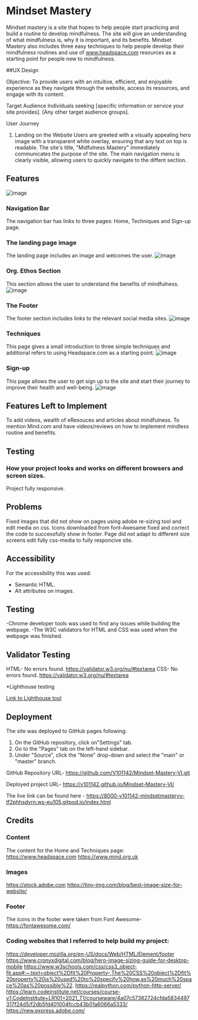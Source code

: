# Mindset Mastery 

Mindset mastery is a site that hopes to help people start practicing and build a routine to develop mindfulness. The site will give an understanding of what mindfulness is, why it is important, and its benefits. Mindset Mastery also includes three easy techniques to help people develop their mindfulness routines and use of www.headspace.com resources as a starting point for people new to mindfulness.  

##UX Design

Objective:
To provide users with an intuitive, efficient, and enjoyable experience as they navigate through the website, access its resources, and engage with its content.

Target Audience
Individuals seeking [specific information or service your site provides].
[Any other target audience groups].

User Journey
1. Landing on the Website
Users are greeted with a visually appealing hero image with a transparent white overlay, ensuring that any text on top is readable.
The site's title, "Midfulness Mastery" immediately communicates the purpose of the site.
The main navigation menu is clearly visible, allowing users to quickly navigate to the diffent section.

## Features
![image](![image](https://github.com/V101142/Mindset-Mastery-VI/assets/137928565/ac5a1dd4-b51e-45dd-94d7-b7ef65cb5ec7)
)

### Navigation Bar
The navigation bar has links to three pages: Home, Techniques and Sign-up page. 

### The landing page image
The landing page includes an image and welcomes the user.
![image](![image](https://github.com/V101142/Mindset-Mastery-VI/assets/137928565/d4320b55-378d-48b3-99d0-1e89e7b43270)
)

### Org. Ethos Section
This section allows the user to understand the benefits of mindfulness.
![image](![image](https://github.com/V101142/Mindset-Mastery-VI/assets/137928565/eb621351-3d71-45ea-81a4-6dab8d000229)
)

### The Footer
The footer section includes links to the relevant social media sites.
![image](![image](https://github.com/V101142/Mindset-Mastery-VI/assets/137928565/6938a812-c1bf-4070-abf6-06995015cf5f)
)

### Techniques
This page gives a small introduction to three simple techniques and additional refers to using Headspace.com as a starting point. 
![image](![image](https://github.com/V101142/Mindset-Mastery-VI/assets/137928565/f256bd44-255d-4685-9dda-7de8433be4f4)
)


### Sign-up
This page allows the user to get sign up to the site and start their journey to improve their health and well-being. 
![image](h![image](https://github.com/V101142/Mindset-Mastery-VI/assets/137928565/35a54fa7-9d52-4572-9fe1-849ae9ccd003)
)


## Features Left to Implement
To add videos, wealth of eResouces and articles about mindfulness. 
To mention Mind.com and have videos/reviews on how to implement mindless routine and benefits. 

## Testing
### How your project looks and works on different browsers and screen sizes.
Project fully responsive.  


## Problems
Fixed images that did not show on pages using adobe re-sizing tool and edit media on css. 
Icons downloaded from font-Awesame fixed and correct the code to successfully show in footer.
Page did not adapt to different size screens edit fully css-media to fully responcive site. 
  

## Accessibility
For the accessibility this was used:
- Semantic HTML.
- Alt attributes on images.

## Testing 
-Chrome developer tools was used to find any issues while building the webpage.
-The W3C validators for HTML and CSS was used when the webpage was finished. 

## Validator Testing
HTML- No errors found. https://validator.w3.org/nu/#textarea
CSS- No errors found. https://validator.w3.org/nu/#textarea

*Lighthouse testing

[Link to Lighthouse tool](https://8000-v101142-mindsetmasteryv-tf2phhsdvrn.ws-eu105.gitpod.io/index.html)


## Deployment
The site was deployed to GitHub pages following: 
1. On the GitHub repository, click on"Settings" tab.
2. Go to the "Pages" tab on the left-hand sidebar.
3. Under "Source", click the "None" drop-down and select the "main" or "master" branch.

GitHub Repository URL- https://github.com/V101142/Mindset-Mastery-VI.git

Deployed project URL- https://v101142.github.io/Mindset-Mastery-VI/

The live link can be found here - https://8000-v101142-mindsetmasteryv-tf2phhsdvrn.ws-eu105.gitpod.io/index.html

## Credits
### Content
The content for the Home and Techniques page:
https://www.headspace.com
https://www.mind.org.uk


### Images
https://stock.adobe.com
https://tiny-img.com/blog/best-image-size-for-website/

### Footer
The icons in the footer were taken from Font Awesome- https://fontawesome.com/

### Coding websites that I referred to help build my project:
https://developer.mozilla.org/en-US/docs/Web/HTML/Element/footer
https://www.cronyxdigital.com/blog/hero-image-sizing-guide-for-desktop-mobile
https://www.w3schools.com/css/css3_object-fit.asp#:~:text=object%2Dfit%20Property-,The%20CSS%20object%2Dfit%20property%20is%20used%20to%20specify%20how,as%20much%20space%20as%20possible%22.
https://realpython.com/python-http-server/
https://learn.codeinstitute.net/courses/course-v1:CodeInstitute+LR101+2021_T1/courseware/4a07c57382724cfda5834497317f24d5/f2db5fd401004fccb43b01a6066a5333/
https://new.express.adobe.com/
